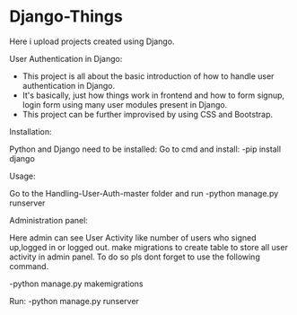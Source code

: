 # Django-Things
Here i upload projects created using Django.

User Authentication in Django:

* This project is all about the basic introduction of how to handle user authentication in Django.
* It's basically, just how things work in frontend and how to form signup, login form using many user modules present in Django.
* This project can be further improvised by using CSS and Bootstrap.

Installation:

Python and Django need to be installed:
Go to cmd and install:
-pip install django

Usage:

Go to the Handling-User-Auth-master folder and run
-python manage.py runserver

Administration panel:

Here admin can see User Activity like number of users who signed up,logged in or logged out.
make migrations to create table to store all user activity in admin panel.
To do so pls dont forget to use the following command.

-python manage.py makemigrations

Run:
-python manage.py runserver
